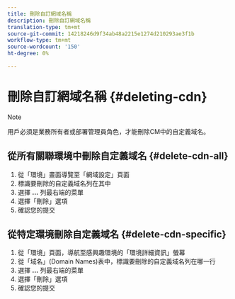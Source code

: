 ```yaml
---
title: 刪除自訂網域名稱
description: 刪除自訂網域名稱
translation-type: tm+mt
source-git-commit: 14218246d9f34ab48a2215e1274d210293ae3f1b
workflow-type: tm+mt
source-wordcount: '150'
ht-degree: 0%

---
```



# 刪除自訂網域名稱 {#deleting-cdn}

>[!NOTE]
>用戶必須是業務所有者或部署管理員角色，才能刪除CM中的自定義域名。

## 從所有關聯環境中刪除自定義域名 {#delete-cdn-all}

1. 從「環境」畫面導覽至「網域設定」頁面
1. 標識要刪除的自定義域名列在其中
1. 選擇 **...** 列最右端的菜單
1. 選擇「刪除」選項
1. 確認您的提交


## 從特定環境刪除自定義域名 {#delete-cdn-specific}

1. 從「環境」頁面，導航至感興趣環境的「環境詳細資訊」螢幕
1. 從「域名」(Domain Names)表中，標識要刪除的自定義域名列在哪一行
1. 選擇 **...** 列最右端的菜單
1. 選擇「刪除」選項
1. 確認您的提交
